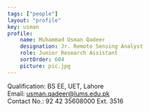 ```yaml
---
tags: ["people"]
layout: "profile"
key: usman
profile:
    name: Muhammad Usman Qadeer
    designation: Jr. Remote Sensing Analyst
    role: Junior Research Assistant
    sortOrder: 604
    picture: pic.jpg
---
```


Qualification: BS EE, UET, Lahore  
Email: usman.qadeer@lums.edu.pk  
Contact No.: 92 42 35608000 Ext. 3516  